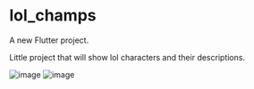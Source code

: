 # lol_champs

A new Flutter project.

Little project that will show lol characters and their descriptions.

![image](https://user-images.githubusercontent.com/93447954/223549871-c301f35b-29bd-4fb4-9a2b-aabf204cd13f.png)
![image](https://user-images.githubusercontent.com/93447954/224493959-4cf6a6f0-676c-44a3-8cb5-a9c996257caf.png)
